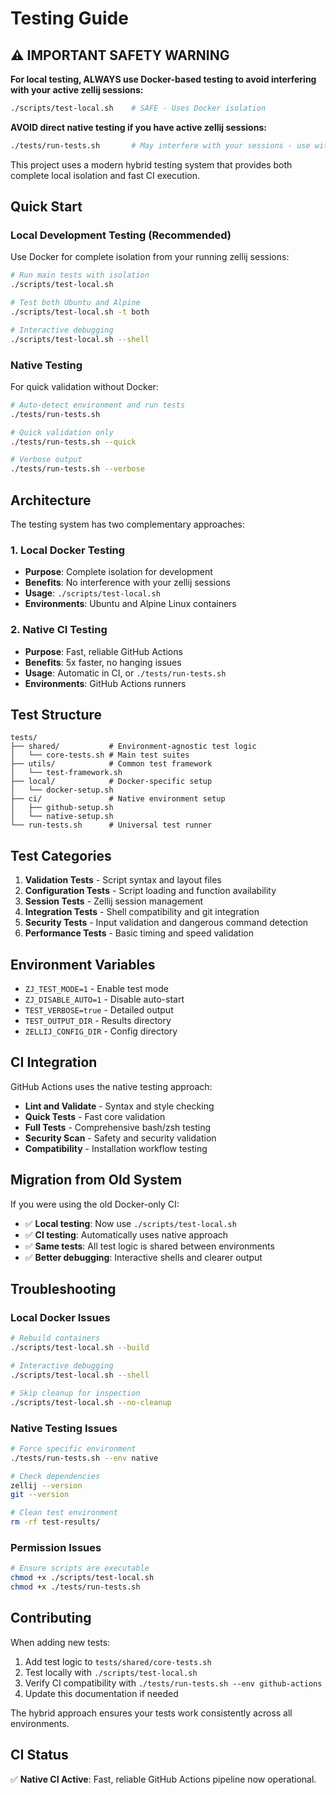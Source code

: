 # Testing Guide

## ⚠️ IMPORTANT SAFETY WARNING

**For local testing, ALWAYS use Docker-based testing to avoid interfering with your active zellij sessions:**
```bash
./scripts/test-local.sh    # SAFE - Uses Docker isolation
```

**AVOID direct native testing if you have active zellij sessions:**
```bash
./tests/run-tests.sh       # May interfere with your sessions - use with caution
```

This project uses a modern hybrid testing system that provides both complete local isolation and fast CI execution.

## Quick Start

### Local Development Testing (Recommended)

Use Docker for complete isolation from your running zellij sessions:

```bash
# Run main tests with isolation
./scripts/test-local.sh

# Test both Ubuntu and Alpine
./scripts/test-local.sh -t both

# Interactive debugging
./scripts/test-local.sh --shell
```

### Native Testing

For quick validation without Docker:

```bash
# Auto-detect environment and run tests
./tests/run-tests.sh

# Quick validation only
./tests/run-tests.sh --quick

# Verbose output
./tests/run-tests.sh --verbose
```

## Architecture

The testing system has two complementary approaches:

### 1. Local Docker Testing
- **Purpose**: Complete isolation for development
- **Benefits**: No interference with your zellij sessions
- **Usage**: `./scripts/test-local.sh`
- **Environments**: Ubuntu and Alpine Linux containers

### 2. Native CI Testing
- **Purpose**: Fast, reliable GitHub Actions
- **Benefits**: 5x faster, no hanging issues
- **Usage**: Automatic in CI, or `./tests/run-tests.sh`
- **Environments**: GitHub Actions runners

## Test Structure

```
tests/
├── shared/           # Environment-agnostic test logic
│   └── core-tests.sh # Main test suites
├── utils/            # Common test framework
│   └── test-framework.sh
├── local/            # Docker-specific setup
│   └── docker-setup.sh
├── ci/               # Native environment setup
│   ├── github-setup.sh
│   └── native-setup.sh
└── run-tests.sh      # Universal test runner
```

## Test Categories

1. **Validation Tests** - Script syntax and layout files
2. **Configuration Tests** - Script loading and function availability  
3. **Session Tests** - Zellij session management
4. **Integration Tests** - Shell compatibility and git integration
5. **Security Tests** - Input validation and dangerous command detection
6. **Performance Tests** - Basic timing and speed validation

## Environment Variables

- `ZJ_TEST_MODE=1` - Enable test mode
- `ZJ_DISABLE_AUTO=1` - Disable auto-start
- `TEST_VERBOSE=true` - Detailed output
- `TEST_OUTPUT_DIR` - Results directory
- `ZELLIJ_CONFIG_DIR` - Config directory

## CI Integration

GitHub Actions uses the native testing approach:

- **Lint and Validate** - Syntax and style checking
- **Quick Tests** - Fast core validation
- **Full Tests** - Comprehensive bash/zsh testing
- **Security Scan** - Safety and security validation
- **Compatibility** - Installation workflow testing

## Migration from Old System

If you were using the old Docker-only CI:

- ✅ **Local testing**: Now use `./scripts/test-local.sh`
- ✅ **CI testing**: Automatically uses native approach
- ✅ **Same tests**: All test logic is shared between environments
- ✅ **Better debugging**: Interactive shells and clearer output

## Troubleshooting

### Local Docker Issues
```bash
# Rebuild containers
./scripts/test-local.sh --build

# Interactive debugging
./scripts/test-local.sh --shell

# Skip cleanup for inspection
./scripts/test-local.sh --no-cleanup
```

### Native Testing Issues
```bash
# Force specific environment
./tests/run-tests.sh --env native

# Check dependencies
zellij --version
git --version

# Clean test environment
rm -rf test-results/
```

### Permission Issues
```bash
# Ensure scripts are executable
chmod +x ./scripts/test-local.sh
chmod +x ./tests/run-tests.sh
```

## Contributing

When adding new tests:

1. Add test logic to `tests/shared/core-tests.sh`
2. Test locally with `./scripts/test-local.sh`
3. Verify CI compatibility with `./tests/run-tests.sh --env github-actions`
4. Update this documentation if needed

The hybrid approach ensures your tests work consistently across all environments.

## CI Status

✅ **Native CI Active**: Fast, reliable GitHub Actions pipeline now operational.